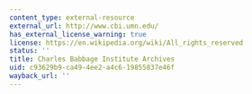 ```yaml
---
content_type: external-resource
external_url: http://www.cbi.umn.edu/
has_external_license_warning: true
license: https://en.wikipedia.org/wiki/All_rights_reserved
status: ''
title: Charles Babbage Institute Archives
uid: c93629b9-ca49-4ee2-a4c6-19855837e46f
wayback_url: ''
---
```

